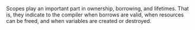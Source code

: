 Scopes play an important part in ownership, borrowing, and lifetimes.
That is, they indicate to the compiler when borrows are valid, when
resources can be freed, and when variables are created or destroyed.
